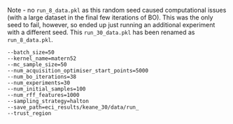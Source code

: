 Note - no `run_8_data.pkl` as this random seed caused computational issues (with a large
dataset in the final few iterations of BO). This was the only seed to fail, however, so
ended up just running an additional experiment with a different seed. This
`run_30_data.pkl` has been renamed as `run_8_data.pkl`.

```
--batch_size=50
--kernel_name=matern52
--mc_sample_size=50
--num_acquisition_optimiser_start_points=5000
--num_bo_iterations=38
--num_experiments=30
--num_initial_samples=100
--num_rff_features=1000
--sampling_strategy=halton
--save_path=eci_results/keane_30/data/run_
--trust_region
```